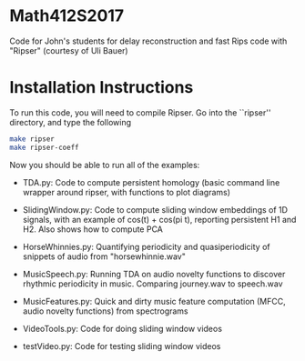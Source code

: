 # Math412S2017
Code for John's students for delay reconstruction and fast Rips code with "Ripser" (courtesy of Uli Bauer)

# Installation Instructions

To run this code, you will need to compile Ripser.  Go into the ``ripser'' directory, and type the following

~~~~~ bash
make ripser
make ripser-coeff
~~~~~

Now you should be able to run all of the examples:

* TDA.py: Code to compute persistent homology (basic command line wrapper around ripser, with functions to plot diagrams)

* SlidingWindow.py: Code to compute sliding window embeddings of 1D signals, with an example of cos(t) + cos(pi t), reporting persistent H1 and H2.  Also shows how to compute PCA

* HorseWhinnies.py: Quantifying periodicity and quasiperiodicity of snippets of audio from "horsewhinnie.wav"

* MusicSpeech.py: Running TDA on audio novelty functions to discover rhythmic periodicity in music.  Comparing journey.wav to speech.wav

* MusicFeatures.py: Quick and dirty music feature computation (MFCC, audio novelty functions) from spectrograms

* VideoTools.py: Code for doing sliding window videos

* testVideo.py: Code for testing sliding window videos
